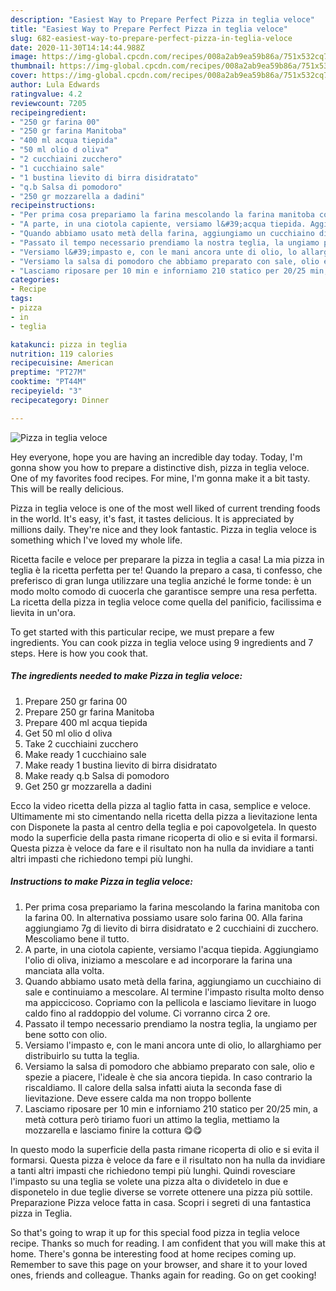 ```yaml
---
description: "Easiest Way to Prepare Perfect Pizza in teglia veloce"
title: "Easiest Way to Prepare Perfect Pizza in teglia veloce"
slug: 682-easiest-way-to-prepare-perfect-pizza-in-teglia-veloce
date: 2020-11-30T14:14:44.988Z
image: https://img-global.cpcdn.com/recipes/008a2ab9ea59b86a/751x532cq70/pizza-in-teglia-veloce-recipe-main-photo.jpg
thumbnail: https://img-global.cpcdn.com/recipes/008a2ab9ea59b86a/751x532cq70/pizza-in-teglia-veloce-recipe-main-photo.jpg
cover: https://img-global.cpcdn.com/recipes/008a2ab9ea59b86a/751x532cq70/pizza-in-teglia-veloce-recipe-main-photo.jpg
author: Lula Edwards
ratingvalue: 4.2
reviewcount: 7205
recipeingredient:
- "250 gr farina 00"
- "250 gr farina Manitoba"
- "400 ml acqua tiepida"
- "50 ml olio d oliva"
- "2 cucchiaini zucchero"
- "1 cucchiaino sale"
- "1 bustina lievito di birra disidratato"
- "q.b Salsa di pomodoro"
- "250 gr mozzarella a dadini"
recipeinstructions:
- "Per prima cosa prepariamo la farina mescolando la farina manitoba con la farina 00. In alternativa possiamo usare solo farina 00. Alla farina aggiungiamo 7g di lievito di birra disidratato e 2 cucchiaini di zucchero. Mescoliamo bene il tutto."
- "A parte, in una ciotola capiente, versiamo l&#39;acqua tiepida. Aggiungiamo l&#39;olio di oliva, iniziamo a mescolare e ad incorporare la farina una manciata alla volta."
- "Quando abbiamo usato metà della farina, aggiungiamo un cucchiaino di sale e continuiamo a mescolare. Al termine l&#39;impasto risulta molto denso ma appiccicoso. Copriamo con la pellicola e lasciamo lievitare in luogo caldo fino al raddoppio del volume. Ci vorranno circa 2 ore."
- "Passato il tempo necessario prendiamo la nostra teglia, la ungiamo per bene sotto con olio."
- "Versiamo l&#39;impasto e, con le mani ancora unte di olio, lo allarghiamo per distribuirlo su tutta la teglia."
- "Versiamo la salsa di pomodoro che abbiamo preparato con sale, olio e spezie a piacere, l&#39;ideale è che sia ancora tiepida. In caso contrario la riscaldiamo. Il calore della salsa infatti aiuta la seconda fase di lievitazione. Deve essere calda ma non troppo bollente"
- "Lasciamo riposare per 10 min e inforniamo 210 statico per 20/25 min, a metà cottura però tiriamo fuori un attimo la teglia, mettiamo la mozzarella e lasciamo finire la cottura 😋😋"
categories:
- Recipe
tags:
- pizza
- in
- teglia

katakunci: pizza in teglia 
nutrition: 119 calories
recipecuisine: American
preptime: "PT27M"
cooktime: "PT44M"
recipeyield: "3"
recipecategory: Dinner

---
```



![Pizza in teglia veloce](https://img-global.cpcdn.com/recipes/008a2ab9ea59b86a/751x532cq70/pizza-in-teglia-veloce-recipe-main-photo.jpg)

Hey everyone, hope you are having an incredible day today. Today, I'm gonna show you how to prepare a distinctive dish, pizza in teglia veloce. One of my favorites food recipes. For mine, I'm gonna make it a bit tasty. This will be really delicious.

Pizza in teglia veloce is one of the most well liked of current trending foods in the world. It's easy, it's fast, it tastes delicious. It is appreciated by millions daily. They're nice and they look fantastic. Pizza in teglia veloce is something which I've loved my whole life.

Ricetta facile e veloce per preparare la pizza in teglia a casa! La mia pizza in teglia è la ricetta perfetta per te! Quando la preparo a casa, ti confesso, che preferisco di gran lunga utilizzare una teglia anziché le forme tonde: è un modo molto comodo di cuocerla che garantisce sempre una resa perfetta. La ricetta della pizza in teglia veloce come quella del panificio, facilissima e lievita in un&#39;ora.


To get started with this particular recipe, we must prepare a few ingredients. You can cook pizza in teglia veloce using 9 ingredients and 7 steps. Here is how you cook that.

<!--inarticleads1-->

##### The ingredients needed to make Pizza in teglia veloce:

1. Prepare 250 gr farina 00
1. Prepare 250 gr farina Manitoba
1. Prepare 400 ml acqua tiepida
1. Get 50 ml olio d oliva
1. Take 2 cucchiaini zucchero
1. Make ready 1 cucchiaino sale
1. Make ready 1 bustina lievito di birra disidratato
1. Make ready q.b Salsa di pomodoro
1. Get 250 gr mozzarella a dadini


Ecco la video ricetta della pizza al taglio fatta in casa, semplice e veloce. Ultimamente mi sto cimentando nella ricetta della pizza a lievitazione lenta con Disponete la pasta al centro della teglia e poi capovolgetela. In questo modo la superficie della pasta rimane ricoperta di olio e si evita il formarsi. Questa pizza è veloce da fare e il risultato non ha nulla da invidiare a tanti altri impasti che richiedono tempi più lunghi. 

<!--inarticleads2-->

##### Instructions to make Pizza in teglia veloce:

1. Per prima cosa prepariamo la farina mescolando la farina manitoba con la farina 00. In alternativa possiamo usare solo farina 00. Alla farina aggiungiamo 7g di lievito di birra disidratato e 2 cucchiaini di zucchero. Mescoliamo bene il tutto.
1. A parte, in una ciotola capiente, versiamo l&#39;acqua tiepida. Aggiungiamo l&#39;olio di oliva, iniziamo a mescolare e ad incorporare la farina una manciata alla volta.
1. Quando abbiamo usato metà della farina, aggiungiamo un cucchiaino di sale e continuiamo a mescolare. Al termine l&#39;impasto risulta molto denso ma appiccicoso. Copriamo con la pellicola e lasciamo lievitare in luogo caldo fino al raddoppio del volume. Ci vorranno circa 2 ore.
1. Passato il tempo necessario prendiamo la nostra teglia, la ungiamo per bene sotto con olio.
1. Versiamo l&#39;impasto e, con le mani ancora unte di olio, lo allarghiamo per distribuirlo su tutta la teglia.
1. Versiamo la salsa di pomodoro che abbiamo preparato con sale, olio e spezie a piacere, l&#39;ideale è che sia ancora tiepida. In caso contrario la riscaldiamo. Il calore della salsa infatti aiuta la seconda fase di lievitazione. Deve essere calda ma non troppo bollente
1. Lasciamo riposare per 10 min e inforniamo 210 statico per 20/25 min, a metà cottura però tiriamo fuori un attimo la teglia, mettiamo la mozzarella e lasciamo finire la cottura 😋😋


In questo modo la superficie della pasta rimane ricoperta di olio e si evita il formarsi. Questa pizza è veloce da fare e il risultato non ha nulla da invidiare a tanti altri impasti che richiedono tempi più lunghi. Quindi rovesciare l&#39;impasto su una teglia se volete una pizza alta o dividetelo in due e disponetelo in due teglie diverse se vorrete ottenere una pizza più sottile. Preparazione Pizza veloce fatta in casa. Scopri i segreti di una fantastica pizza in Teglia. 

So that's going to wrap it up for this special food pizza in teglia veloce recipe. Thanks so much for reading. I am confident that you will make this at home. There's gonna be interesting food at home recipes coming up. Remember to save this page on your browser, and share it to your loved ones, friends and colleague. Thanks again for reading. Go on get cooking!
